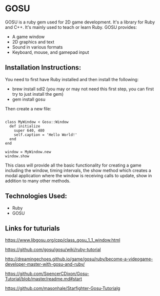 # GOSU
 
GOSU is a ruby gem used for 2D game development. It's a library for Ruby and C++. It's mainly used to teach or learn Ruby.
GOSU provides:  

* A game window
* 2D graphics and text
* Sound in various formats
* Keyboard, mouse, and gamepad input


## Installation Instructions: ##
You need to first have Ruby installed and then install the following:

*  brew install sdl2 (you may or may not need this first step, you can first try to just install the gem)
*  gem install gosu


Then create a new file:

```require 'gosu'

class MyWindow < Gosu::Window
  def initialize
    super 640, 480
    self.caption = 'Hello World!'
  end
end

window = MyWindow.new
window.show
```

This class will provide all the basic functionality for creating a game including the window, timing intervals, the show method which creates a modal application where the window is receiving calls to update, show in addition to many other methods.

## Technologies Used: ##


* Ruby
* GOSU


## Links for tuturials ##
  https://www.libgosu.org/cpp/class_gosu_1_1_window.html

  https://github.com/gosu/gosu/wiki/ruby-tutorial

  http://dreamingechoes.github.io/game/gosu/ruby/become-a-videogame-developer-master-with-gosu-and-ruby/ 

  https://github.com/SpencerCDixon/Gosu-Tutorial/blob/master/readme.md#start 

  https://github.com/masonhale/Starfighter-Gosu-Tutorialg 




